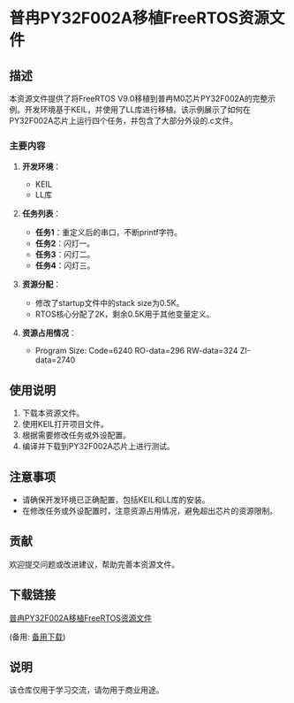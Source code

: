 # 普冉PY32F002A移植FreeRTOS资源文件

## 描述

本资源文件提供了将FreeRTOS V9.0移植到普冉M0芯片PY32F002A的完整示例。开发环境基于KEIL，并使用了LL库进行移植。该示例展示了如何在PY32F002A芯片上运行四个任务，并包含了大部分外设的.c文件。

### 主要内容

1. **开发环境**：
   - KEIL
   - LL库

2. **任务列表**：
   - **任务1**：重定义后的串口，不断printf字符。
   - **任务2**：闪灯一。
   - **任务3**：闪灯二。
   - **任务4**：闪灯三。

3. **资源分配**：
   - 修改了startup文件中的stack size为0.5K。
   - RTOS核心分配了2K，剩余0.5K用于其他变量定义。

4. **资源占用情况**：
   - Program Size: Code=6240 RO-data=296 RW-data=324 ZI-data=2740

## 使用说明

1. 下载本资源文件。
2. 使用KEIL打开项目文件。
3. 根据需要修改任务或外设配置。
4. 编译并下载到PY32F002A芯片上进行测试。

## 注意事项

- 请确保开发环境已正确配置，包括KEIL和LL库的安装。
- 在修改任务或外设配置时，注意资源占用情况，避免超出芯片的资源限制。

## 贡献

欢迎提交问题或改进建议，帮助完善本资源文件。

## 下载链接
[普冉PY32F002A移植FreeRTOS资源文件](https://pan.quark.cn/s/e2b23286a1b2) 

(备用: [备用下载](https://pan.baidu.com/s/1WDGuG35MjGjVoYqk1S2yqQ?pwd=1234))

## 说明

该仓库仅用于学习交流，请勿用于商业用途。
